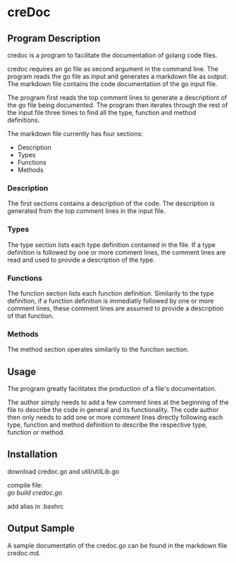 # creDoc
## Program Description
credoc is a program to facilitate the documentation of golang code files.

credoc requires an go file as second argument in the command line.
The program reads the go file as input and generates a markdown file as output. The markdown file contains the code documentation of the go input file. 

The program first reads the top comment lines to generate a descriptiont of the go file being documented. The program then iterates through the rest of the input file three times to find all the type, function and method definitions.

The markdown file currently has four sections:
- Description
- Types
- Functions
- Methods

### Description
The first sections contains a description of the code. The description is generated from the top comment lines in the input file.

### Types
The type section lists each type definition contained in the file. If a type definition is followed by one or more comment lines, the comment lines are read and used to provide a description of the type.

### Functions
The function section lists each function definition. Similarily to the type definition, if a function definition is immediatly followed by one or more comment lines, these comment lines are assumed to provide a description of that function.

### Methods
The method section operates similarily to the function section.


## Usage
The program greatly facilitates the production of a file's documentation.

The author simply needs to add a few comment lines at the beginning of the file to describe the code in general and its functionality.
The code author then only needs to add one or more comment lines directly following each type, function and method definition to describe the respective type, function or method.

## Installation
download credoc.go and util/utilLib.go

compile file:     
*go build credoc.go*

add alias in .bashrc

## Output Sample
A sample documentatin of the credoc.go can be found in the markdown file credoc.md.
